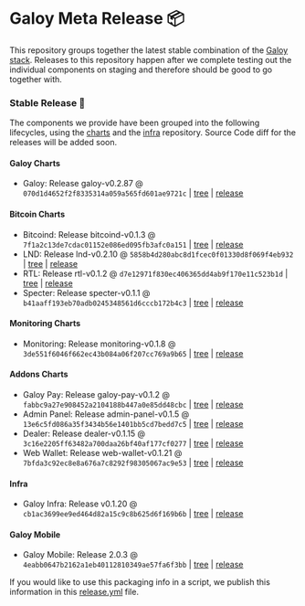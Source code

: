 # Galoy Meta Release 📦

This repository groups together the latest stable combination of the [Galoy stack](https://github.com/GaloyMoney/awesome-galoy#tech-components). 
Releases to this repository happen after we complete testing out the individual components on staging and therefore should be good to go together with.

### Stable Release 🎉

The components we provide have been grouped into the following lifecycles, using the [charts](https://github.com/GaloyMoney/charts) and the [infra](https://github.com/GaloyMoney/galoy-infra) repository. 
Source Code diff for the releases will be added soon.

#### Galoy Charts
- Galoy: Release galoy-v0.2.87 @ `070d1d4652f2f8335314a059a565fd601ae9721c` | [tree](https://github.com/GaloyMoney/charts/tree/070d1d4652f2f8335314a059a565fd601ae9721c/charts/galoy) | [release](https://github.com/GaloyMoney/charts/releases/tag/galoy-v0.2.87)

#### Bitcoin Charts
- Bitcoind: Release bitcoind-v0.1.3 @ `7f1a2c13de7cdac01152e086ed095fb3afc0a151` | [tree](https://github.com/GaloyMoney/charts/tree/7f1a2c13de7cdac01152e086ed095fb3afc0a151/charts/bitcoind) | [release](https://github.com/GaloyMoney/charts/releases/tag/bitcoind-v0.1.3)
- LND: Release lnd-v0.2.10 @ `5858b4d280abc8d1fcec0f01330d8f069f4eb932` | [tree](https://github.com/GaloyMoney/charts/tree/5858b4d280abc8d1fcec0f01330d8f069f4eb932/charts/lnd) | [release](https://github.com/GaloyMoney/charts/releases/tag/lnd-v0.2.10)
- RTL: Release rtl-v0.1.2 @ `d7e12971f830ec406365dd4ab9f170e11c523b1d` | [tree](https://github.com/GaloyMoney/charts/tree/d7e12971f830ec406365dd4ab9f170e11c523b1d/charts/rtl) | [release](https://github.com/GaloyMoney/charts/releases/tag/rtl-v0.1.2)
- Specter: Release specter-v0.1.1 @ `b41aaff193eb70adb0245348561d6cccb172b4c3` | [tree](https://github.com/GaloyMoney/charts/tree/b41aaff193eb70adb0245348561d6cccb172b4c3/charts/specter) | [release](https://github.com/GaloyMoney/charts/releases/tag/specter-v0.1.1)

#### Monitoring Charts
- Monitoring: Release monitoring-v0.1.8 @ `3de551f6046f662ec43b084a06f207cc769a9b65` | [tree](https://github.com/GaloyMoney/charts/tree/3de551f6046f662ec43b084a06f207cc769a9b65/charts/monitoring) | [release](https://github.com/GaloyMoney/charts/releases/tag/monitoring-v0.1.8)

#### Addons Charts
- Galoy Pay: Release galoy-pay-v0.1.2 @ `fabbc9a27e908452a2104188b447a0e85dd48cbc` | [tree](https://github.com/GaloyMoney/charts/tree/fabbc9a27e908452a2104188b447a0e85dd48cbc/charts/galoy-pay) | [release](https://github.com/GaloyMoney/charts/releases/tag/galoy-pay-v0.1.2)
- Admin Panel: Release admin-panel-v0.1.5 @ `13e6c5fd086a35f3434b56e1401bb5cd7bedd7c5` | [tree](https://github.com/GaloyMoney/charts/tree/13e6c5fd086a35f3434b56e1401bb5cd7bedd7c5/charts/admin-panel) | [release](https://github.com/GaloyMoney/charts/releases/tag/admin-panel-v0.1.5)
- Dealer: Release dealer-v0.1.15 @ `3c16e2205ff63482a700daa26bf40af177cf0277` | [tree](https://github.com/GaloyMoney/charts/tree/3c16e2205ff63482a700daa26bf40af177cf0277/charts/dealer) | [release](https://github.com/GaloyMoney/charts/releases/tag/dealer-v0.1.15)
- Web Wallet: Release web-wallet-v0.1.21 @ `7bfda3c92ec8e8a676a7c8292f98305067ac9e53` | [tree](https://github.com/GaloyMoney/charts/tree/7bfda3c92ec8e8a676a7c8292f98305067ac9e53/charts/web_wallet) | [release](https://github.com/GaloyMoney/charts/releases/tag/web-wallet-v0.1.21)

#### Infra

- Galoy Infra: Release v0.1.20 @ `cb1ac3699ee9ed464d82a15c9c8b625d6f169b6b` | [tree](https://github.com/GaloyMoney/galoy-infra/tree/cb1ac3699ee9ed464d82a15c9c8b625d6f169b6b) | [release](https://github.com/GaloyMoney/galoy-infra/releases/tag/v0.1.20)

#### Galoy Mobile

- Galoy Mobile: Release 2.0.3 @ `4eabb0647b2162a1eb40112810349ae57fa6f3bb` | [tree](https://github.com/GaloyMoney/galoy-mobile/tree/4eabb0647b2162a1eb40112810349ae57fa6f3bb) | [release](https://github.com/GaloyMoney/galoy-mobile/releases/tag/2.0.3)

If you would like to use this packaging info in a script, we publish this information in this [release.yml](./release.yml) file.
